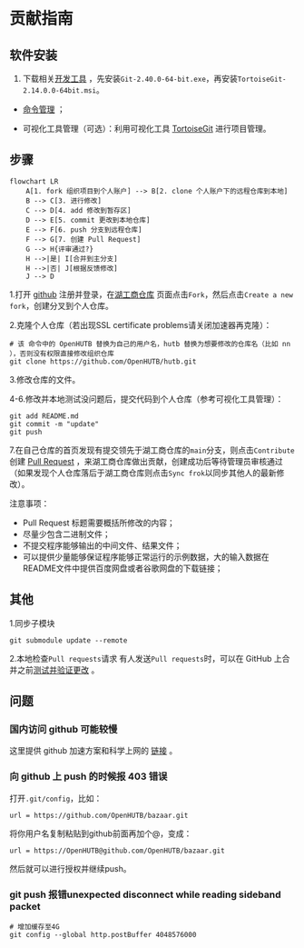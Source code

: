 

# 贡献指南

## 软件安装

1. 下载相关[开发工具](https://pan.baidu.com/s/1Is2-VR1z-tMYvmdinsVY_g?pwd=hutb) ，先安装`Git-2.40.0-64-bit.exe`，再安装`TortoiseGit-2.14.0.0-64bit.msi`。

- [命令管理](https://blog.csdn.net/weixin_45682261/article/details/124003706) ；

- 可视化工具管理（可选）：利用可视化工具 [TortoiseGit](https://blog.csdn.net/xwnxwn/article/details/108694863) 进行项目管理。


## 步骤

```mermaid
flowchart LR
    A[1. fork 组织项目到个人账户] --> B[2. clone 个人账户下的远程仓库到本地]
    B --> C[3. 进行修改]
    C --> D[4. add 修改到暂存区]
    D --> E[5. commit 更改到本地仓库]
    E --> F[6. push 分支到远程仓库]
    F --> G[7. 创建 Pull Request]
    G --> H{评审通过?}
    H -->|是| I[合并到主分支]
    H -->|否| J[根据反馈修改]
    J --> D
```

1.打开 [github](https://github.com/) 注册并登录，在[湖工商仓库](https://github.com/OpenHUTB/hutb) 页面点击`Fork`，然后点击`Create a new fork`，创建分叉到个人仓库。

2.克隆个人仓库（若出现SSL certificate problems请关闭加速器再克隆）：
```shell
# 该 命令中的 OpenHUTB 替换为自己的用户名，hutb 替换为想要修改的仓库名（比如 nn ），否则没有权限直接修改组织仓库
git clone https://github.com/OpenHUTB/hutb.git
```

3.修改仓库的文件。

4-6.修改并本地测试没问题后，提交代码到个人仓库（参考可视化工具管理）：
```shell script
git add README.md
git commit -m "update"
git push
```

7.在自己仓库的首页发现有提交领先于湖工商仓库的`main`分支，则点击`Contribute`创建 [Pull Request](https://zhuanlan.zhihu.com/p/153381521) ，来湖工商仓库做出贡献，创建成功后等待管理员审核通过（如果发现个人仓库落后于湖工商仓库则点击`Sync frok`以同步其他人的最新修改）。

注意事项：
- Pull Request 标题需要概括所修改的内容；
- 尽量少包含二进制文件；
- 不提交程序能够输出的中间文件、结果文件；
- 可以提供少量能够保证程序能够正常运行的示例数据，大的输入数据在README文件中提供百度网盘或者谷歌网盘的下载链接；


## 其他

1.同步子模块
```
git submodule update --remote
```

2.本地检查`Pull requests`请求
有人发送`Pull requests`时，可以在 GitHub 上合并之前[测试并验证更改](https://docs.github.com/zh/pull-requests/collaborating-with-pull-requests/reviewing-changes-in-pull-requests/checking-out-pull-requests-locally) 。




## 问题

### 国内访问 github 可能较慢

这里提供 github 加速方案和科学上网的 [链接](https://openhutb.github.io/doc/build_carla/#internet) 。

### 向 github 上 push 的时候报 403 错误

打开`.git/config`，比如：
```
url = https://github.com/OpenHUTB/bazaar.git
```
将你用户名复制粘贴到github前面再加个@，变成：
```
url = https://OpenHUTB@github.com/OpenHUTB/bazaar.git
```
然后就可以进行授权并继续push。

### git push 报错unexpected disconnect while reading sideband packet

```shell
# 增加缓存至4G
git config --global http.postBuffer 4048576000
```



